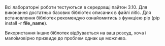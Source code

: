 Всі лабораторні роботи тестуються в середовщі пайтон 3.10.
Для виконання достатньо базових бібліотек описаних в файлі лібс.
Для встановлення бібліотек рекомендую ознайомитись з функцією pip
(pip install -r __file_name__). 

Використання інших біблотек відбувається на ваш розсуд, хоча і малоімовірно призвиде до проблем однак це можливо.